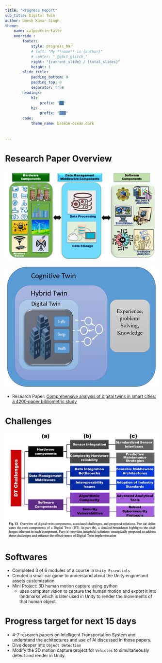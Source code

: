 ```yaml
---
title: "Progress Report"
sub_title: Digital Twin
author: Umesh Kumar Singh
theme: 
    name: catppuccin-latte
    override :
        footer:
            style: progress_bar
            # left: "My **name** is {author}"
            # center: "_@qbit_glitch_"
            right: "{current_slide} / {total_slides}"
            height: 1
        slide_title:
            padding_bottom: 0
            padding_top: 0
            separator: true
        headings:
            h1:
                prefix: "██"
            h2:
                prefix: "▓▓▓"
        code:
            theme_name: base16-ocean.dark
        

---
```


Research Paper Overview
===

<!-- column_layout: [2, 1] -->

<!-- column: 0 -->
![Brief Architecture](./assets/july_26_2025/image1.png)

<!-- column: 1 -->
![](./assets/july_26_2025/image2.png)

<!-- reset_layout -->

- Research Paper: [Comprehensive analysis of digital twins in smart cities: a 4200‑paper bibliometric study](https://doi.org/10.1007/s10462-024-10781-8)

<!-- end_slide -->

Challenges
===

![Challenges in Digital Twin](./assets/july_26_2025/image3.png)

<!-- end_slide -->

Softwares
===
- Completed 3 of 6 modules of a course in `Unity Essentials`
- Created a small car game to understand about the Unity engine and assets customization
- Mini Project: 3D human motion capture using python
    - uses computer vision to capture the human motion and export it into landmarks which is later used in Unity to render the movements of that human object.

<!-- end_slide -->


Progress target for next 15 days
=== 

- 4-7 research papers on Intelligent Transportation System and understand the achitectures and use of AI discussed in those papers.
- Dive deeper into `Object Detection`
- Modify the 3D motion capture project  for `Vehicles` to simultaneously detect and render in Unity.